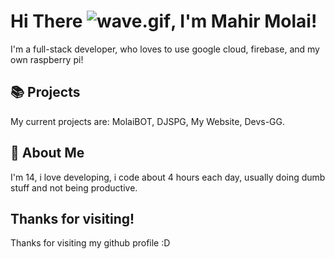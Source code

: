 # Hi There <img src="https://raw.githubusercontent.com/MartinHeinz/MartinHeinz/master/wave.gif" alt="wave.gif">, I'm Mahir Molai!

I'm a full-stack developer, who loves to use google cloud, firebase, and my own raspberry pi!

## 📚 Projects
My current projects are: MolaiBOT, DJSPG, My Website, Devs-GG.

## 🧑 About Me
I'm 14, i love developing, i code about 4 hours each day, usually doing dumb stuff and not being productive.

## Thanks for visiting!
Thanks for visiting my github profile :D
